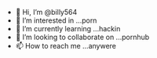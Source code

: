 - 👋 Hi, I’m @billy564
- 👀 I’m interested in ...porn
- 🌱 I’m currently learning ...hackin
- 💞️ I’m looking to collaborate on ...pornhub
- 📫 How to reach me ...anywere

<!---
billy564/billy564 is a ✨ special ✨ repository because its `README.md` (this file) appears on your GitHub profile.
You can click the Preview link to take a look at your changes.
--->
